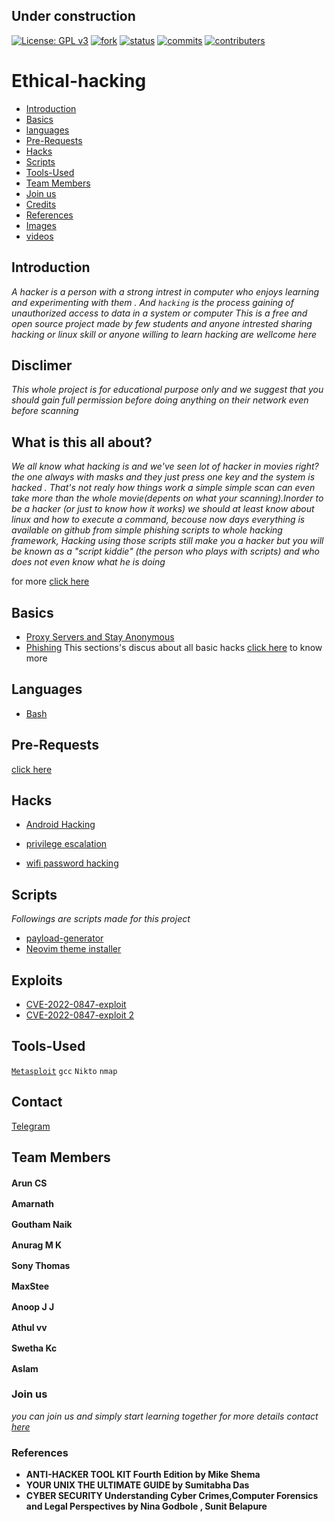 ## Under construction
[![License: GPL v3](https://img.shields.io/badge/License-GPLv3-blue.svg)](https://www.gnu.org/licenses/gpl-3.0)   [![fork](https://img.shields.io/github/forks/aruncs31s/ethical-hacking?color=green)](https://github.com/aruncs31s/ethical-hacking/network/members) [![status](https://img.shields.io/badge/status-building-red)](https://github.com/aruncs31s/ethical-hacking/commits?author=aruncs31s) [![commits](https://img.shields.io/github/commit-activity/m/aruncs31s/ethical-hacking?label=commits)](https://github.com/aruncs31s/ethical-hacking/commits?author=aruncs31s) [![contributers](https://img.shields.io/github/contributors/aruncs31s/ethical-hacking?color=%23ff0000&style=plastic)](https://github.com/aruncs31s/ethical-hacking/graphs/contributors)

# Ethical-hacking

- [Introduction](#introduction)
- [Basics](#basics)
- [languages](#languages)
- [Pre-Requests](#pre-requests)
- [Hacks](#hacks)
- [Scripts](#scripts)
- [Tools-Used](#Tools-Used)
- [Team Members](#team-members)
- [Join us](#join-us)
- [Credits]()
- [References](#references)
- [Images](#images)
- [videos]()

## Introduction
*A hacker is a person with a strong intrest in computer who enjoys learning and experimenting with them . And `hacking` is the process gaining of unauthorized access to data in a system or computer*
<i>     This is a free and open source project made by few students and anyone intrested sharing 
hacking or linux skill or anyone willing to learn hacking are wellcome here 
</i>

<h2 class="title">Disclimer</h2>
<i>   This whole project is for educational purpose only and we suggest that you should gain full permission before doing anything on their network even before scanning</i>

<h2 class="title">What is this all about?</h2>
<i class="discription">   We all know what hacking is and we've seen lot of hacker in movies right? the one always with masks and they just press one key and the system is hacked . That's not realy how things work a simple simple scan can even take more than the whole movie(depents on what your scanning).Inorder to be a hacker (or just to know how it works) we should at least know about linux and how to execute a command, becouse now days everything is available on github from simple phishing scripts to whole hacking framework, Hacking using those scripts still make you a hacker but you will be known as a "script kiddie" (the person who plays with scripts) and who does not even know what he is doing </i>


for more [click here](https://github.com/aruncs31s/ethical-hacking/tree/main/Introduction)

## Basics 
- [Proxy Servers and Stay Anonymous](https://github.com/aruncs31s/ethical-hacking/tree/main/Basics#proxy-servers-and-stay-anonymous)
- [Phishing](https://github.com/aruncs31s/ethical-hacking/tree/main/Basics#phishing)
This sections's discus about all basic hacks
[click here](https://github.com/aruncs31s/ethical-hacking/tree/main/Basics) to know more 

## Languages
- [Bash](https://github.com/aruncs31s/ethical-hacking/tree/main/languages)

## Pre-Requests

[click here](https://github.com/aruncs31s/ethical-hacking/tree/main/Pre-Requests)


## Hacks
- [Android Hacking](https://github.com/aruncs31s/ethical-hacking/tree/main/android-hacking)

- [privilege escalation](https://github.com/aruncs31s/ethical-hacking/tree/main/privilege%20escalation)

- [wifi password hacking](https://github.com/aruncs31s/ethical-hacking/tree/main/Wifi%20Hacking)

## Scripts 
*Followings are scripts made for this project*

- [payload-generator](https://github.com/aruncs31s/ethical-hacking/blob/main/Scripts/payload-generator-script1.sh)
- [Neovim theme installer](https://github.com/aruncs31s/neovim-vscode-theme/blob/main/install.sh)

## Exploits 

- [CVE-2022-0847-exploit](https://github.com/aruncs31s/ethical-hacking/blob/main/Scripts/CVE-2022-0847-exploit.c)
- [CVE-2022-0847-exploit 2](https://github.com/aruncs31s/ethical-hacking/blob/main/Scripts/CVE-2022-0847-exploit.c2)

## Tools-Used
 
[`Metasploit`](./Tools-used#metasploit)  `gcc`  `Nikto` `nmap` 

## Contact

[Telegram](https://t.me/+mqL4fZrUtEw0MjJl)

## Team Members

**Arun CS** [<img src="https://github.com/aruncs31s/ethical-hacking/blob/main/images/github-mark-white.png?raw=true" width="16"/>](https://github.com/aruncs31s/)  [<img src="https://github.com/aruncs31s/ethical-hacking/blob/main/images/telegram-logo-944.png?raw=true" width="16">](https://t.me/killadinjan)

**Amarnath**  [<img src="https://github.com/aruncs31s/ethical-hacking/blob/main/images/github-mark-white.png?raw=true" width="16"/>](https://github.com/amarnath749)

**Goutham Naik**  [<img src="https://github.com/aruncs31s/ethical-hacking/blob/main/images/github-mark-white.png?raw=true" width="16"/>](https://github.com/Gouthamexe)

**Anurag M K**  [<img src="https://github.com/aruncs31s/ethical-hacking/blob/main/images/github-mark-white.png?raw=true" width="16"/>]()

**Sony Thomas**  [<img src="https://github.com/aruncs31s/ethical-hacking/blob/main/images/github-mark-white.png?raw=true" width="16"/>](https://github.com/sonyt86)

**MaxStee**  [<img src="https://github.com/aruncs31s/ethical-hacking/blob/main/images/github-mark-white.png?raw=true" width="16"/>](https://github.com/Maxsteee)


**Anoop J J**  [<img src="https://github.com/aruncs31s/ethical-hacking/blob/main/images/github-mark-white.png?raw=true" width="16"/>]()

**Athul vv** [<img src="https://github.com/aruncs31s/ethical-hacking/blob/main/images/github-mark-white.png?raw=true" width="16"/>](https://github.com/athulvv1)

**Swetha Kc**  [<img src="https://github.com/aruncs31s/ethical-hacking/blob/main/images/github-mark-white.png?raw=true" width="16"/>]()

**Aslam**  [<img src="https://github.com/aruncs31s/ethical-hacking/blob/main/images/github-mark-white.png?raw=true" width="16"/>]()

### Join us
*you can join us and simply start learning together 
for more details contact [here](https://t.me/+mqL4fZrUtEw0MjJl)*

### References
- **ANTI-HACKER TOOL KIT Fourth Edition by Mike Shema**
- **YOUR UNIX THE ULTIMATE GUIDE by Sumitabha Das**
- **CYBER SECURITY Understanding Cyber Crimes,Computer Forensics and Legal Perspectives by Nina Godbole , Sunit Belapure**
